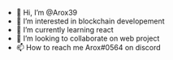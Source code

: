 - 👋 Hi, I’m @Arox39
- 👀 I’m interested in blockchain developement
- 🌱 I’m currently learning react
- 💞️ I’m looking to collaborate on web project
- 📫 How to reach me Arox#0564 on discord

<!---
Arox39/Arox39 is a ✨ special ✨ repository because its `README.md` (this file) appears on your GitHub profile.
You can click the Preview link to take a look at your changes.
--->
